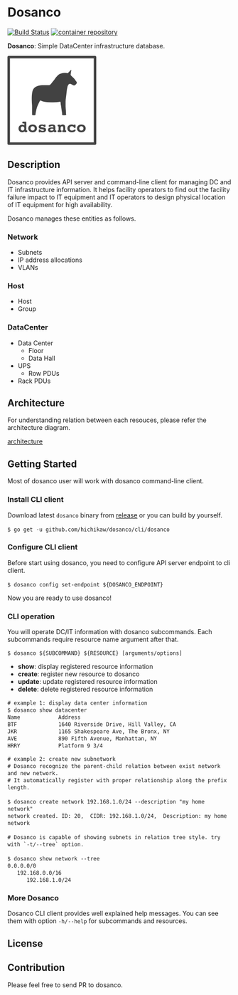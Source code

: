 Dosanco
=======

[![Build Status](https://github.com/hichikaw/dosanco/workflows/Build/badge.svg)](https://github.com/hichikaw/dosanco/actions?workflow=Build)
[![container repository](https://img.shields.io/badge/docker-v0.3.0-blue)](https://hub.docker.com/r/hichtakk/dosanco/tags)

**Dosanco**: Simple DataCenter infrastructure database.

<img src="./docs/image/logo.png" width="200">

## Description
Dosanco provides API server and command-line client for managing DC and IT infrastructure information.
It helps facility operators to find out the facility failure impact to IT equipment and IT operators to design physical location of IT equipment for high availability.

Dosanco manages these entities as follows.

### Network
- Subnets
- IP address allocations
- VLANs

### Host
- Host
- Group

### DataCenter
- Data Center
  - Floor
  - Data Hall
- UPS
  - Row PDUs
- Rack PDUs

## Architecture
For understanding relation between each resouces, please refer the architecture diagram.

[architecture](docs/architecture.md)

## Getting Started
Most of dosanco user will work with dosanco command-line client.

### Install CLI client
Download latest `dosanco` binary from [release](https://github.com/actapio/dosanco/releases) or you can build by yourself.

`$ go get -u github.com/hichikaw/dosanco/cli/dosanco`

### Configure CLI client
Before start using dosanco, you need to configure API server endpoint to cli client.

`$ dosanco config set-endpoint ${DOSANCO_ENDPOINT}`

Now you are ready to use dosanco!

### CLI operation
You will operate DC/IT information with dosanco subcommands.
Each subcommands require resource name argument after that.

```
$ dosanco ${SUBCOMMAND} ${RESOURCE} [arguments/options]
```

* **show**:    display registered resource information
* **create**:  register new resource to dosanco
* **update**:  update registered resource information
* **delete**:  delete registered resource information


```
# example 1: display data center information
$ dosanco show datacenter
Name            Address
BTF             1640 Riverside Drive, Hill Valley, CA
JKR             1165 Shakespeare Ave, The Bronx, NY
AVE             890 Fifth Avenue, Manhattan, NY
HRRY            Platform 9 3/4
```

```
# example 2: create new subnetwork
# Dosanco recognize the parent-child relation between exist network and new network.
# It automatically register with proper relationship along the prefix length.

$ dosanco create network 192.168.1.0/24 --description "my home network"
network created. ID: 20,  CIDR: 192.168.1.0/24,  Description: my home network

# Dosanco is capable of showing subnets in relation tree style. try with `-t/--tree` option.

$ dosanco show network --tree
0.0.0.0/0
   192.168.0.0/16
      192.168.1.0/24
```


### More Dosanco
Dosanco CLI client provides well explained help messages.
You can see them with option `-h/--help` for subcommands and resources.

## License

## Contribution
Please feel free to send PR to dosanco.
